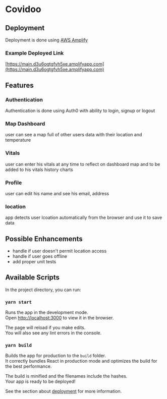 # Covidoo

## Deployment
Deployment is done using [AWS Amplify](https://aws.amazon.com/amplify)

### Example Deployed Link
[https://main.d3u6ogtgfvh5xe.amplifyapp.com](https://main.d3u6ogtgfvh5xe.amplifyapp.com)

## Features

### Authentication
Authentication is done using Auth0 with ability to login, signup or logout
### Map Dashboard
user can see a map full of other users data with their location and temperature
### Vitals
user can enter his vitals at any time to reflect on dashboard map and to be added to his vitals history charts
### Profile
user can edit his name and see his email, address
### location
app detects user lcoation automatically from the browser and use it to save data

## Possible Enhancements
- handle if user doesn't permit location access
- handle if user goes offline
- add proper unit tests

## Available Scripts

In the project directory, you can run:

### `yarn start`

Runs the app in the development mode.\
Open [http://localhost:3000](http://localhost:3000) to view it in the browser.

The page will reload if you make edits.\
You will also see any lint errors in the console.

### `yarn build`

Builds the app for production to the `build` folder.\
It correctly bundles React in production mode and optimizes the build for the best performance.

The build is minified and the filenames include the hashes.\
Your app is ready to be deployed!

See the section about [deployment](https://facebook.github.io/create-react-app/docs/deployment) for more information.